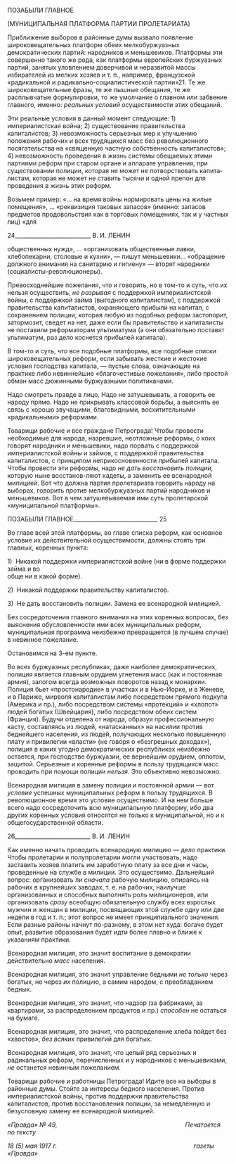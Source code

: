 ПОЗАБЫЛИ ГЛАВНОЕ

(МУНИЦИПАЛЬНАЯ ПЛАТФОРМА ПАРТИИ ПРОЛЕТАРИАТА)

Приближение выборов в районные думы вызвало появление широковещательных платформ обеих мелкобуржуазных демократических партий: народников и меньшеви­ков. Платформы эти совершенно такого же рода, как платформы европейских буржуаз­ных партий, занятых уловлением доверчивой и неразвитой массы избирателей из мел­ких хозяев и т. п., например, французской «радикальной и радикально-социалистической партии»21. Те же широковещательные фразы, те же пышные обеща­ния, те же расплывчатые формулировки, то же умолчание о главном или забвение глав­ного, именно: _реальных условий_ осуществимости этих обещаний.

Эти реальные условия в данный момент следующие: 1) империалистская война; 2) существование правительства капиталистов; 3) невозможность серьезных мер к улуч­шению положения рабочих и всех трудящихся масс без революционного посягательст­ва на «священную частную собственность капиталистов»; 4) невозможность проведе­ния в жизнь системы обещаемых этими партиями реформ при старом органе и аппарате управления, при существовании полиции, которая не может не потворствовать капита­листам, которая не может не ставить тысячи и одной препон для проведения в жизнь этих реформ.

Возьмем пример: «... на время войны нормировать цены на жилые помещения», ... «реквизиция таковых запасов» (именно: запасов предметов продовольствия как в тор­говых помещениях, так и у частных лиц) «для

  

24___________________________ В. И. ЛЕНИН

общественных нужд», ... «организовать общественные лавки, хлебопекарни, столовые и кухни», — пишут меньшевики... «обращение должного внимания на санитарию и ги­гиену» — вторят народники (социалисты-революционеры).

Превосходнейшие пожелания, что и говорить, но в том-то и суть, что их нельзя осу­ществить, _не разрывая_ с поддержкой империалистской войны, с поддержкой займа (вы­годного капиталистам), с поддержкой правительства капиталистов, охраняющего при­были на капитал, с сохранением полиции, которая любую из подобных реформ засто­порит, затормозит, сведет на нет, даже если бы правительство и капиталисты не поста­вили реформаторам ультиматума (а они обязательно поставят ультиматум, раз дело коснется прибылей капитала).

В том-то и суть, что все подобные платформы, все подобные списки широковеща­тельных реформ, если забывать жесткие и жестокие условия господства капитала, — пустые слова, означающие на практике либо невиннейшие «благочестивые пожела­ния», либо простой обман масс дюжинными буржуазными политиканами.

Надо смотреть правде в лицо. Надо не затушевывать, а говорить ее народу прямо. Надо не прикрывать классовой борьбы, а выяснять ее связь с хорошо звучащими, бла­говидными, восхитительными «радикальными» реформами.

Товарищи рабочие и все граждане Петрограда! Чтобы провести необходимые для народа, назревшие, неотложные реформы, о коих говорят народники и меньшевики, надо порвать с поддержкой империалистской войны и займов, с поддержкой прави­тельства капиталистов, с принципом неприкосновенности прибылей капитала. Чтобы провести эти реформы, надо _не дать восстановить полиции,_ которую ныне восстанов-ляют кадеты, а заменить ее всенародной милицией. Вот что должна партия пролетариа­та говорить народу на выборах, говорить _против_ мелкобуржуазных партий народников и меньшевиков. Вот в чем затушевываемая ими суть пролетарской «муниципальной платформы».

  

ПОЗАБЫЛИ ГЛАВНОЕ______________________________ 25

Во главе всей этой платформы, во главе списка реформ, как основное условие их действительной осуществимости, должны стоять три главных, коренных пункта:

1)  Никакой поддержки империалистской войне (ни в форме поддержки займа и во­  
обще ни в какой форме).

2)  Никакой поддержки правительству капиталистов.

3)  Не дать восстановить полиции. Замена ее всенародной милицией.

Без сосредоточения главного внимания на этих коренных вопросах, без выяснения обусловленности ими всех муниципальных реформ, муниципальная программа неиз­бежно превращается (в лучшем случае) в невинное пожелание.

Остановимся на 3-ем пункте.

Во всех буржуазных республиках, даже наиболее демократических, полиция являет­ся главным орудием угнетения масс (как и постоянная армия), залогом всегда возмож­ных поворотов назад к монархии. Полиция бьет «простонародие» в участках и в Нью-Йорке, и в Женеве, и в Париже, мирволя капиталистам либо посредством прямого под­купа (Америка и пр.), либо посредством системы «протекций» и «хлопот» людей бога­тых (Швейцария), либо посредством обеих систем (Франция). Будучи отделена от на­рода, образуя профессиональную касту, составляясь из людей, «натасканных» на наси­лии против беднейшего населения, из людей, получающих несколько повышенную плату и привилегии «власти» (не говоря о «безгрешных доходах»), полиция в каких угодно демократических республиках неизбежно остается, при господстве буржуазии, ее вернейшим орудием, оплотом, защитой. Серьезные и коренные реформы в пользу трудящихся масс проводить при помощи полиции _нельзя._ Это объективно невозможно.

Всенародная милиция в замену полиции и постоянной армии — вот _условие_ успеш­ных муниципальных реформ в пользу трудящихся. В революционное время это условие осуществимо. И на нем больше всего надо сосредоточить всю муниципальную плат­форму, ибо два других коренных условия относятся не только к муниципальной, но и к общегосударственной области.

  

26___________________________ В. И. ЛЕНИН

Как именно начать проводить всенародную милицию — дело практики. Чтобы про­летарии и полупролетарии могли участвовать, надо заставить хозяев платить им зара­ботную плату за все дни и часы, проведенные на службе в милиции. Это осуществимо. Дальнейший вопрос: организовать ли _сначала_ рабочую милицию, опираясь на рабочих в крупнейших заводах, т. е. на рабочих, наилучше организованных и способных выпол­нять роль милиционеров, или организовать _сразу_ всеобщую обязательную службу всех взрослых мужчин и женщин в милиции, посвящающих этой службе одну или две неде­ли в год и т. п.; этот вопрос не имеет принципиального значения. Если разные районы начнут по-разному, в этом нет худа: богаче будет опыт, развитие образования будет ид­ти более плавно и ближе к указаниям практики.

Всенародная милиция, это значит воспитание в демократии действительно _масс_ на­селения.

Всенародная милиция, это значит управление бедными _не только_ через богатых, не через _их_ полицию, а самим народом, с преобладанием бедных.

Всенародная милиция, это значит, что надзор (за фабриками, за квартирами, за рас­пределением продуктов и пр.) _способен_ не остаться на бумаге.

Всенародная милиция, это значит, что распределение хлеба пойдет без «хвостов», _без всяких_ привилегий для богатых.

Всенародная милиция, это значит, что целый ряд серьезных и радикальных реформ, перечисленных и у народников с меньшевиками, _не_ останется невинным пожеланием.

Товарищи рабочие и работницы Петрограда! Идите все на выборы в районные думы. Стойте за интересы бедного населения. Против империалистской войны, против под­держки правительства капиталистов, против восстановления полиции, за немедленную и безусловную замену ее всенародной милицией.

_«Правда» № 49,                                                                          Печатается по тексту_

_18 (5) мая 1917 г.                                                                               газеты «Правда»_